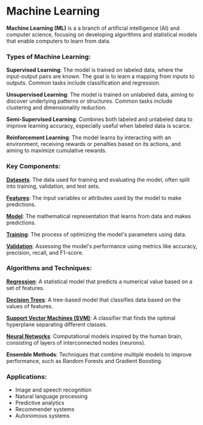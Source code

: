 # Machine Learning

**Machine Learning (ML)** is a a branch of artificial intelligence (AI) and computer science, focusing on developing algorithms and statistical models that enable computers to learn from data.

### Types of Machine Learning:

**Supervised Learning**: The model is trained on labeled data, where the input-output pairs are known. The goal is to learn a mapping from inputs to outputs. Common tasks include classification and regression.

**Unsupervised Learning**: The model is trained on unlabeled data, aiming to discover underlying patterns or structures. Common tasks include clustering and dimensionality reduction.

**Semi-Supervised Learning**: Combines both labeled and unlabeled data to improve learning accuracy, especially useful when labeled data is scarce.

**Reinforcement Learning**: The model learns by interacting with an environment, receiving rewards or penalties based on its actions, and aiming to maximize cumulative rewards.

### Key Components:

[**Datasets**](../models/datasets.md): The data used for training and evaluating the model, often split into training, validation, and test sets.

[**Features**](./features.md): The input variables or attributes used by the model to make predictions.

[**Model**](../models/overview.md): The mathematical representation that learns from data and makes predictions.

[**Training**](../models/training.md): The process of optimizing the model's parameters using data.

[**Validation**](../models/evaluation.md): Assessing the model's performance using metrics like accuracy, precision, recall, and F1-score.

### Algorithms and Techniques:

[**Regression**](../regression.md): A statistical model that predicts a numerical value based on a set of features.

[**Decision Trees**](../models/decision-trees.md): A tree-based model that classifies data based on the values of features.

[**Support Vector Machines (SVM)**](../models/svm.md): A classifier that finds the optimal hyperplane separating different classes.

[**Neural Networks**](../machine-learning/neural-networks.md): Computational models inspired by the human brain, consisting of layers of interconnected nodes (neurons).

**Ensemble Methods**: Techniques that combine multiple models to improve performance, such as Random Forests and Gradient Boosting.

### Applications:
- Image and speech recognition
- Natural language processing
- Predictive analytics
- Recommender systems
- Autonomous systems
